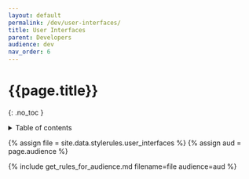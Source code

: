 ```yaml
---
layout: default
permalink: /dev/user-interfaces/
title: User Interfaces
parent: Developers
audience: dev
nav_order: 6
---
```

# {{page.title}} 
{: .no_toc }
<details markdown="block">
  <summary>
    Table of contents
  </summary>
  {: .text-delta }
- TOC
{:toc}
</details>

{% assign file = site.data.stylerules.user_interfaces %}
{% assign aud = page.audience %}

{% include get_rules_for_audience.md filename=file audience=aud %}
